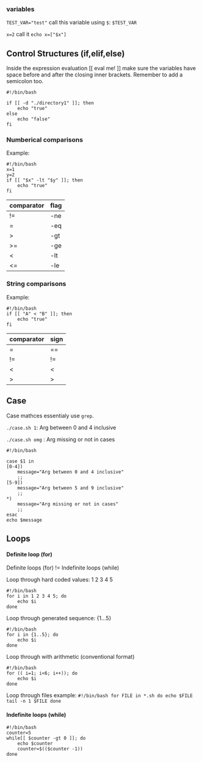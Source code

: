 ### variables
`TEST_VAR="test"` call this variable using `$`: `$TEST_VAR`

`x=2` call it `echo x=["$x"]`
## Control Structures (if,elif,else)
Inside the expression evaluation [[ eval me! ]] make sure the variables have space before and after the closing inner brackets.
Remember to add a semicolon too.
```
#!/bin/bash

if [[ -d "./directory1" ]]; then
    echo "true"
else
    echo "false"
fi
```

### Numberical comparisons
Example: 
```
#!/bin/bash
x=1
y=2
if [[ "$x" -lt "$y" ]]; then
    echo "true"
fi
``` 
| comparator | flag |
| - | - |
| != | -ne |
| = | -eq |
| > | -gt |
| >= | -ge |
| < | -lt |
| <= | -le |

### String comparisons
Example:
```
#!/bin/bash
if [[ "A" < "B" ]]; then
    echo "true"
fi
```
| comparator | sign |
| - | - |
| = | == |
| != | != |
| < | < |
| > | > |

## Case
Case mathces essentialy use `grep`.

`./case.sh 1`: Arg between 0 and 4 inclusive

`./case.sh omg` : Arg missing or not in cases
```
#!/bin/bash

case $1 in
[0-4])
    message="Arg between 0 and 4 inclusive"
    ;;
[5-9])
    message="Arg between 5 and 9 inclusive"
    ;;
*)
    message="Arg missing or not in cases"
    ;;
esac
echo $message
```

## Loops
#### Definite loop (for)
Definite loops (for) != Indefinite loops (while)

Loop through hard coded values: 1 2 3 4 5
```
#!/bin/bash
for i in 1 2 3 4 5; do
    echo $i
done
```
Loop through generated sequence: {1...5}
```
#!/bin/bash
for i in {1..5}; do
    echo $i
done
```
Loop through with arithmetic (conventional format)
```
#!/bin/bash
for (( i=1; i<6; i++)); do
    echo $i
done
```
Loop through files example:
``
#!/bin/bash
for FILE in *.sh
do
    echo $FILE
    tail -n 1 $FILE
done
``
#### Indefinite loops (while)
```
#!/bin/bash
counter=5
while[[ $counter -gt 0 ]]; do
    echo $counter
    counter=$(($counter -1))
done
```
